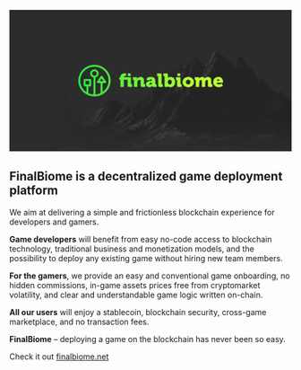 ![FinalBiome Banner](finalbiome-banner.png "FinalBiome Banner")

## FinalBiome is a decentralized game deployment platform

We aim at delivering a simple and frictionless blockchain experience for developers and gamers.

**Game developers** will benefit from easy no-code access to blockchain technology, traditional business and monetization models, and the possibility to deploy any existing game without hiring new team members.

**For the gamers**, we provide an easy and conventional game onboarding, no hidden commissions, in-game assets prices free from cryptomarket volatility, and clear and understandable game logic written on-chain. 

**All our users** will enjoy a stablecoin, blockchain security, cross-game marketplace, and no transaction fees.

**FinalBiome** – deploying a game on the blockchain has never been so easy.

Check it out [finalbiome.net](https://finalbiome.net)
